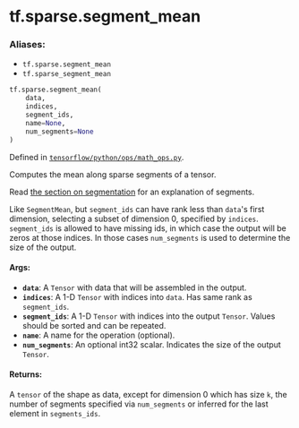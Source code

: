 <div itemscope itemtype="http://developers.google.com/ReferenceObject">
<meta itemprop="name" content="tf.sparse.segment_mean" />
<meta itemprop="path" content="Stable" />
</div>

# tf.sparse.segment_mean

### Aliases:

* `tf.sparse.segment_mean`
* `tf.sparse_segment_mean`

``` python
tf.sparse.segment_mean(
    data,
    indices,
    segment_ids,
    name=None,
    num_segments=None
)
```



Defined in [`tensorflow/python/ops/math_ops.py`](/code/stable/tensorflow/python/ops/math_ops.py).

Computes the mean along sparse segments of a tensor.

Read [the section on
segmentation](https://tensorflow.org/api_guides/python/math_ops#Segmentation)
for an explanation of segments.

Like `SegmentMean`, but `segment_ids` can have rank less than `data`'s first
dimension, selecting a subset of dimension 0, specified by `indices`.
`segment_ids` is allowed to have missing ids, in which case the output will
be zeros at those indices. In those cases `num_segments` is used to determine
the size of the output.

#### Args:

* <b>`data`</b>: A `Tensor` with data that will be assembled in the output.
* <b>`indices`</b>: A 1-D `Tensor` with indices into `data`. Has same rank as
    `segment_ids`.
* <b>`segment_ids`</b>: A 1-D `Tensor` with indices into the output `Tensor`.
    Values should be sorted and can be repeated.
* <b>`name`</b>: A name for the operation (optional).
* <b>`num_segments`</b>: An optional int32 scalar. Indicates the size of the output
    `Tensor`.


#### Returns:

A `tensor` of the shape as data, except for dimension 0 which
has size `k`, the number of segments specified via `num_segments` or
inferred for the last element in `segments_ids`.